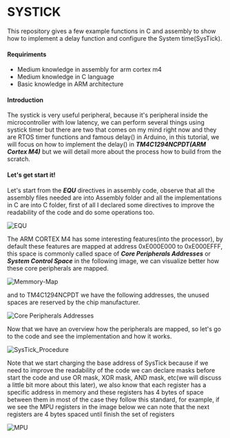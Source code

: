 # SYSTICK
This repository gives a few example functions in C and assembly to show how to implement a delay function and configure the System time(SysTick).

#### Requiriments

- Medium knowledge in assembly for arm cortex m4
- Medium knowledge in C language
- Basic knowledge in ARM architecture

#### Introduction

The systick is very useful peripheral, because it's peripheral inside the microcontroller with low latency, we can perform several things using systick timer but there are two that comes on my mind right now and they are RTOS timer functions and famous delay() in Arduino, in this tutorial, we will focus on how to implement the delay() in ***TM4C1294NCPDT(ARM Cortex M4)*** but we will detail more about the process how to build from the scratch.

#### Let's get start it!

Let's start from the ***EQU*** directives in assembly code, observe that all the assembly files needed are into Assembly folder and all the implementations in C are into C folder, first of all I declared some directives to improve the readability of the code and do some operations too.

![EQU](https://user-images.githubusercontent.com/48101913/88448541-ff842080-ce0c-11ea-8006-16e806b403cc.JPG)

The ARM CORTEX M4 has some interesting features(into the processor), by default these features are mapped at address 0xE000E000 to 0xE000EFFF, this space is commonly called space of ***Core Peripherals Addresses*** or ***System Control Space*** in the following image, we can visualize better how these core peripherals are mapped.

![Memmory-Map](https://user-images.githubusercontent.com/48101913/88449827-2a27a680-ce18-11ea-9aeb-c64620e11a45.JPG)

and to TM4C1294NCPDT we have the following addresses, the unused spaces are reserved by the chip manufacturer.

![Core Peripherals Addresses](https://user-images.githubusercontent.com/48101913/88450511-83de9f80-ce1d-11ea-9343-5ebc643492d4.JPG)

Now that we have an overview how the peripherals are mapped, so let's go to the code and see the implementation and how it works.

![SysTick_Procedure](https://user-images.githubusercontent.com/48101913/88466126-369f1400-ce97-11ea-8459-3f221728d656.JPG)

Note that we start charging the base address of SysTick because if we need to improve the readability of the code we can declare masks before start the code and use OR mask, XOR mask, AND mask, etc(we will discuss a little bit more about this later), we also know that each register has a specific address in memory and these registers has 4 bytes of space between them in most of the case they follow this standard, for example, if we see the MPU registers in the image below we can note that the next registers are 4 bytes spaced until finish the set of registers

![MPU](https://user-images.githubusercontent.com/48101913/88466608-13c32e80-ce9c-11ea-9dfc-d5881d833414.JPG)

